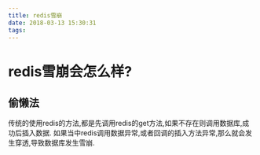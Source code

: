 ```yaml
---
title: redis雪崩
date: 2018-03-13 15:30:31
tags:
---
```


# redis雪崩会怎么样?
## 偷懒法
传统的使用redis的方法,都是先调用redis的get方法,如果不存在则调用数据库,成功后插入数据.
如果当中redis调用数据异常,或者回调的插入方法异常,那么就会发生穿透,导致数据库发生雪崩.